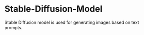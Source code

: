 # Stable-Diffusion-Model
Stable Diffusion model is used for generating images based on text prompts.
